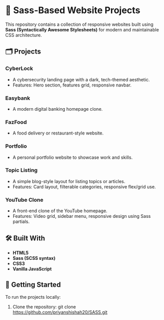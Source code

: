 # 🎨 Sass-Based Website Projects

This repository contains a collection of responsive websites built using **Sass (Syntactically Awesome Stylesheets)** for modern and maintainable CSS architecture.

## 🗂️ Projects

### **CyberLock**
   - A cybersecurity landing page with a dark, tech-themed aesthetic.
   - Features: Hero section, features grid, responsive navbar.

### **Easybank**
   - A modern digital banking homepage clone.

### **FazFood**
   - A food delivery or restaurant-style website.

### **Portfolio**
   - A personal portfolio website to showcase work and skills.

### **Topic Listing**
   - A simple blog-style layout for listing topics or articles.
   - Features: Card layout, filterable categories, responsive flex/grid use.

### **YouTube Clone**
   - A front-end clone of the YouTube homepage.
   - Features: Video grid, sidebar menu, responsive design using Sass partials.

## 🛠️ Built With

- **HTML5**
- **Sass (SCSS syntax)**
- **CSS3**
- **Vanilla JavaScript**
  
## 🚀 Getting Started

To run the projects locally:
1. Clone the repository:
   git clone https://github.com/priyanshishah20/SASS.git

